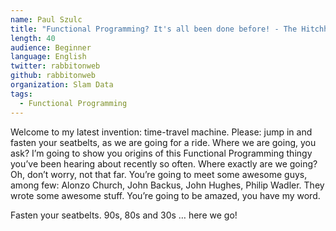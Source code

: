 ```yaml
---
name: Paul Szulc
title: "Functional Programming? It's all been done before! - The Hitchhiker's Guide to Time Travel"
length: 40
audience: Beginner
language: English
twitter: rabbitonweb
github: rabbitonweb
organization: Slam Data
tags:
  - Functional Programming
---
```

Welcome to my latest invention: time-travel machine. Please: jump in and fasten your seatbelts, as we are going for a ride. Where we are going, you ask? I’m going to show you origins of this Functional Programming thingy you’ve been hearing about recently so often. Where exactly are we going? Oh, don’t worry, not that far. You’re going to meet some awesome guys, among few: Alonzo Church, John Backus, John Hughes, Philip Wadler. They wrote some awesome stuff. You’re going to be amazed, you have my word.

Fasten your seatbelts. 90s, 80s and 30s … here we go!